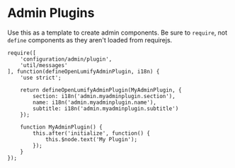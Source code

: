 # Admin Plugins

Use this as a template to create admin components. Be sure to `require`, not `define` components as they aren't loaded from requirejs.

    require([
        'configuration/admin/plugin',
        'util/messages'
    ], function(defineOpenLumifyAdminPlugin, i18n) {
        'use strict';

        return defineOpenLumifyAdminPlugin(MyAdminPlugin, {
            section: i18n('admin.myadminplugin.section'),
            name: i18n('admin.myadminplugin.name'),
            subtitle: i18n('admin.myadminplugin.subtitle')
        });

        function MyAdminPlugin() {
            this.after('initialize', function() {
                this.$node.text('My Plugin');
            });
        }
    });
